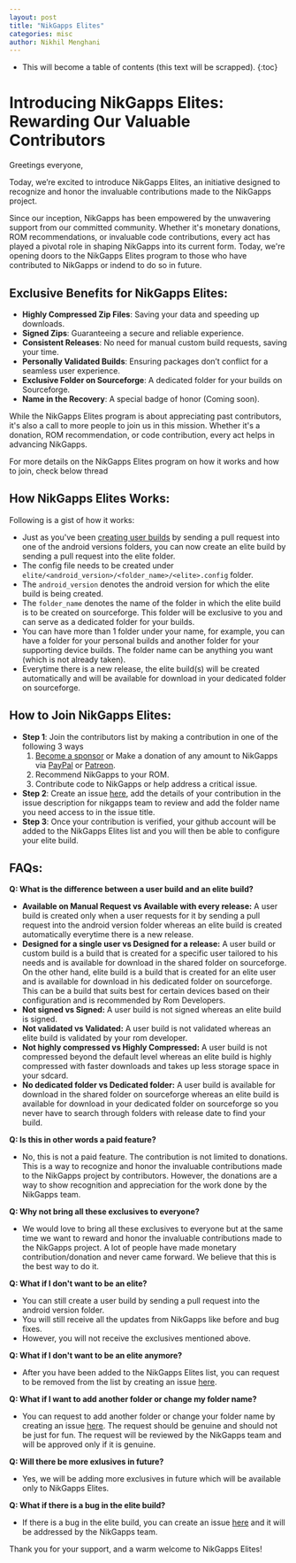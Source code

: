 ```yaml
---
layout: post
title: "NikGapps Elites"
categories: misc
author: Nikhil Menghani
---
```


* This will become a table of contents (this text will be scrapped).
{:toc}


# Introducing NikGapps Elites: Rewarding Our Valuable Contributors

Greetings everyone,

Today, we’re excited to introduce NikGapps Elites, an initiative designed to recognize and honor the invaluable contributions made to the NikGapps project.

Since our inception, NikGapps has been empowered by the unwavering support from our committed community. Whether it's monetary donations, ROM recommendations, or invaluable code contributions, every act has played a pivotal role in shaping NikGapps into its current form. Today, we're opening doors to the NikGapps Elites program to those who have contributed to NikGapps or indend to do so in future.

## Exclusive Benefits for NikGapps Elites:

- **Highly Compressed Zip Files**: Saving your data and speeding up downloads.
- **Signed Zips**: Guaranteeing a secure and reliable experience.
- **Consistent Releases**: No need for manual custom build requests, saving your time.
- **Personally Validated Builds**: Ensuring packages don’t conflict for a seamless user experience.
- **Exclusive Folder on Sourceforge**: A dedicated folder for your builds on Sourceforge.
- **Name in the Recovery**: A special badge of honor (Coming soon).

While the NikGapps Elites program is about appreciating past contributors, it's also a call to more people to join us in this mission. Whether it's a donation, ROM recommendation, or code contribution, every act helps in advancing NikGapps.

For more details on the NikGapps Elites program on how it works and how to join, check below thread

## How NikGapps Elites Works:

Following is a gist of how it works:
- Just as you've been [creating user builds](https://github.com/nikgapps/config) by sending a pull request into one of the android versions folders, you can now create an elite build by sending a pull request into the elite folder.
- The config file needs to be created under `elite/<android_version>/<folder_name>/<elite>.config` folder.
- The `android_version` denotes the android version for which the elite build is being created.
- The `folder_name` denotes the name of the folder in which the elite build is to be created on sourceforge. This folder will be exclusive to you and can serve as a dedicated folder for your builds.
- You can have more than 1 folder under your name, for example, you can have a folder for your personal builds and another folder for your supporting device builds. The folder name can be anything you want (which is not already taken).
- Everytime there is a new release, the elite build(s) will be created automatically and will be available for download in your dedicated folder on sourceforge.

## How to Join NikGapps Elites:

- **Step 1**: Join the contributors list by making a contribution in one of the following 3 ways
    1. [Become a sponsor](https://github.com/sponsors/nikgapps) or Make a donation of any amount to NikGapps via [PayPal](https://www.paypal.com/paypalme/inikhilmenghani) or [Patreon](https://www.patreon.com/nikgapps).
    2. Recommend NikGapps to your ROM.
    3. Contribute code to NikGapps or help address a critical issue.
- **Step 2**: Create an issue [here](https://github.com/nikgapps/config/issues/new), add the details of your contribution in the issue description for nikgapps team to review and add the folder name you need access to in the issue title.
- **Step 3**: Once your contribution is verified, your github account will be added to the NikGapps Elites list and you will then be able to configure your elite build.

## FAQs:

**Q: What is the difference between a user build and an elite build?**
- **Available on Manual Request vs Available with every release:** A user build is created only when a user requests for it by sending a pull request into the android version folder whereas an elite build is created automatically everytime there is a new release.
- **Designed for a single user vs Designed for a release:** A user build or custom build is a build that is created for a specific user tailored to his needs and is available for download in the shared folder on sourceforge. On the other hand, elite build is a build that is created for an elite user and is available for download in his dedicated folder on sourceforge. This can be a build that suits best for certain devices based on their configuration and is recommended by Rom Developers.
- **Not signed vs Signed:** A user build is not signed whereas an elite build is signed.
- **Not validated vs Validated:** A user build is not validated whereas an elite build is validated by your rom developer.
- **Not highly compressed vs Highly Compressed:** A user build is not compressed beyond the default level whereas an elite build is highly compressed with faster downloads and takes up less storage space in your sdcard.
- **No dedicated folder vs Dedicated folder:** A user build is available for download in the shared folder on sourceforge whereas an elite build is available for download in your dedicated folder on sourceforge so you never have to search through folders with release date to find your build.

**Q: Is this in other words a paid feature?**
- No, this is not a paid feature. The contribution is not limited to donations. This is a way to recognize and honor the invaluable contributions made to the NikGapps project by contributors. However, the donations are a way to show recognition and appreciation for the work done by the NikGapps team.

**Q: Why not bring all these exclusives to everyone?**
- We would love to bring all these exclusives to everyone but at the same time we want to reward and honor the invaluable contributions made to the NikGapps project. A lot of people have made monetary contribution/donation and never came forward. We believe that this is the best way to do it.

**Q: What if I don't want to be an elite?**
- You can still create a user build by sending a pull request into the android version folder.
- You will still receive all the updates from NikGapps like before and bug fixes.
- However, you will not receive the exclusives mentioned above.

**Q: What if I don't want to be an elite anymore?**
- After you have been added to the NikGapps Elites list, you can request to be removed from the list by creating an issue [here](https://github.com/nikgapps/config/issues/new). 

**Q: What if I want to add another folder or change my folder name?**
- You can request to add another folder or change your folder name by creating an issue [here](https://github.com/nikgapps/config/issues/new). The request should be genuine and should not be just for fun. The request will be reviewed by the NikGapps team and will be approved only if it is genuine.

**Q: Will there be more exlusives in future?**
- Yes, we will be adding more exclusives in future which will be available only to NikGapps Elites.

**Q: What if there is a bug in the elite build?**
- If there is a bug in the elite build, you can create an issue [here](https://github.com/nikgapps/config/issues/new) and it will be addressed by the NikGapps team.


Thank you for your support, and a warm welcome to NikGapps Elites!
